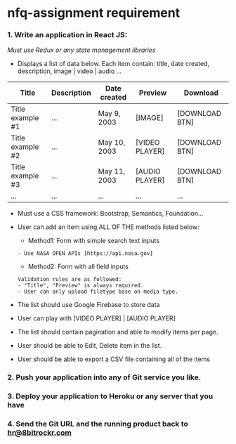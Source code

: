 # nfq-assignment requirement

### 1. Write an application in React JS:

*Must use Redux or any state management libraries*

- Displays a list of data below. Each item contain: title, date created, description, image | video | audio ...

Title             |  Description    |  Date created   |  Preview          |  Download         |
------------------|-----------------|-----------------|-------------------|-------------------|
Title example #1  |  ...            |  May 9, 2003    |  [IMAGE]          |  [DOWNLOAD BTN]   |
Title example #2  |  ...            |  May 10, 2003   |  [VIDEO PLAYER]   |  [DOWNLOAD BTN]   |
Title example #3  |  ...            |  May 11, 2003   |  [AUDIO PLAYER]   |  [DOWNLOAD BTN]   |
...               |  ...            |  ...            |  ...              |  ...              |

- Must use a CSS framework: Bootstrap, Semantics, Foundation...

- User can add an item using ALL OF THE methods listed below:

  - Method1: Form with simple search text inputs
  ```
  - Use NASA OPEN APIs [https://api.nasa.gov]
  ```
  
  - Method2: Form with all field inputs
  ```
  Validation rules are as followed:
  - "Title", "Preview" is always required.
  - User can only upload filetype base on media type.
  ```
- The list should use Google Firebase to store data

- User can play with [VIDEO PLAYER] | [AUDIO PLAYER]

- The list should contain pagination and able to modify items per page.

- User should be able to Edit, Delete item in the list.

- User should be able to export a CSV file containing all of the items

### 2. Push your application into any of Git service you like.
### 3. Deploy your application to Heroku or any server that you have
### 4. Send the Git URL and the running product back to hr@8bitrockr.com
